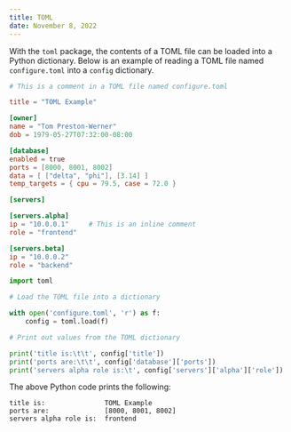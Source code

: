 ```yaml
---
title: TOML
date: November 8, 2022
---
```


With the `toml` package, the contents of a TOML file can be loaded into a Python dictionary. Below is an example of reading a TOML file named `configure.toml` into a `config` dictionary.

```toml
# This is a comment in a TOML file named configure.toml

title = "TOML Example"

[owner]
name = "Tom Preston-Werner"
dob = 1979-05-27T07:32:00-08:00

[database]
enabled = true
ports = [8000, 8001, 8002]
data = [ ["delta", "phi"], [3.14] ]
temp_targets = { cpu = 79.5, case = 72.0 }

[servers]

[servers.alpha]
ip = "10.0.0.1"     # This is an inline comment
role = "frontend"

[servers.beta]
ip = "10.0.0.2"
role = "backend"
```

```python
import toml

# Load the TOML file into a dictionary

with open('configure.toml', 'r') as f:
    config = toml.load(f)

# Print out values from the TOML dictionary

print('title is:\t\t', config['title'])
print('ports are:\t\t', config['database']['ports'])
print('servers alpha role is:\t', config['servers']['alpha']['role'])
```

The above Python code prints the following:

```
title is:               TOML Example
ports are:              [8000, 8001, 8002]
servers alpha role is:  frontend
```
